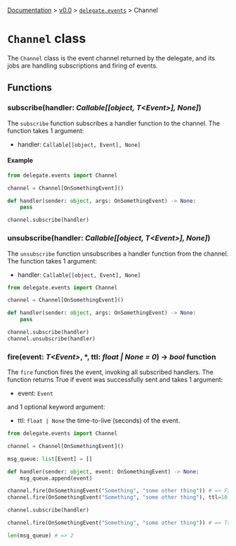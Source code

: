 [Documentation](/docs/documentation.md) >
 [v0.0](/docs/0.0/version.md) >
  [`delegate.events`](/docs/0.0/delegate/events/module.md) >
   Channel

# `Channel` class

The `Channel` class is the event channel returned by the delegate, and its jobs are handling subscriptions and firing of events.

## Functions

### subscribe(handler: _Callable[[object, T\<Event>], None]_)

The `subscribe` function subscribes a handler function to the channel. The function takes 1 argument:
- handler: `Callable[[object, Event], None]`

#### Example
```python
from delegate.events import Channel

channel = Channel[OnSomethingEvent]()

def handler(sender: object, args: OnSomethingEvent) -> None:
    pass

channel.subscribe(handler)
```


### unsubscribe(handler: _Callable[[object, T\<Event>], None]_)
The `unsubscribe` function unsubscribes a handler function from the channel. The function takes 1 argument:
- handler: `Callable[[object, Event], None]`

```python
from delegate.events import Channel

channel = Channel[OnSomethingEvent]()

def handler(sender: object, args: OnSomethingEvent) -> None:
    pass

channel.subscribe(handler)
channel.unsubscribe(handler)
```

### fire(event: _T\<Event>_, *, ttl: _float | None = 0_) -> _bool_ function
The `fire` function fires the event, invoking all subscribed handlers. The function returns True if event was successfully sent and takes 1 argument:
- event: `Event`

and 1 optional keyword argument:
- ttl: `float | None` the time-to-live (seconds) of the event.

```python
from delegate.events import Channel

channel = Channel[OnSomethingEvent]()

msg_queue: list[Event] = []

def handler(sender: object, event: OnSomethingEvent) -> None:
    msg_queue.append(event)

channel.fire(OnSomethingEvent("Something", "some other thing")) # => False
channel.fire(OnSomethingEvent("Something", "some other thing"), ttl=10) # => False - event stays in queue and will be sent if subcrribed to within 10 seconds though

channel.subscribe(handler)

channel.fire(OnSomethingEvent("Something", "some other thing")) # => True

len(msg_queue) # => 2
```

